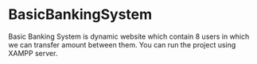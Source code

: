 # BasicBankingSystem
Basic Banking System is dynamic website which contain 8 users in which we can transfer amount between them. You can run the project using XAMPP server.
